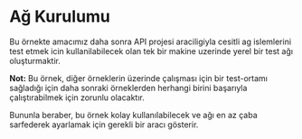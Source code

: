 # Ağ Kurulumu

Bu örnekte amacımız daha sonra API projesi araciligiyla cesitli ag islemlerini test etmek icin kullanilabilecek olan tek bir makine uzerinde yerel bir test ağı oluşturmaktir.

**Not:** Bu örnek, diğer örneklerin üzerinde çalışması için bir test-ortamı sağladığı için daha sonraki örneklerden herhangi birini başarıyla çalıştırabilmek için zorunlu olacaktır.

Bununla beraber, bu örnek kolay kullanılabilecek ve ağı en az çaba sarfederek ayarlamak için gerekli bir aracı gösterir.
